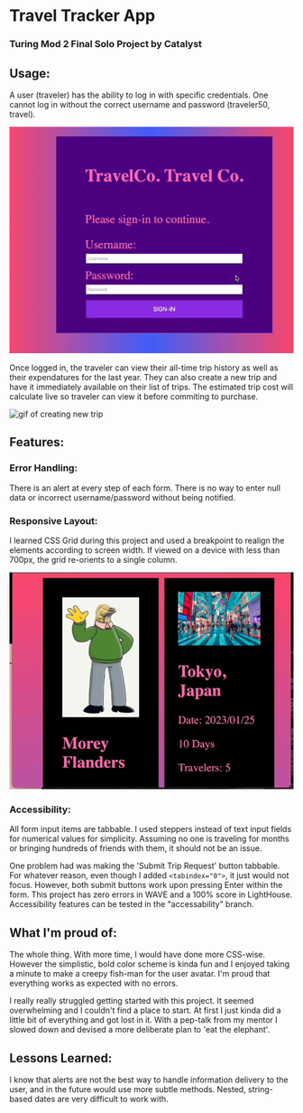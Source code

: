 # Travel Tracker App
### Turing Mod 2 Final Solo Project by Catalyst

## Usage:
A user (traveler) has the ability to log in with specific credentials. One cannot log in without the correct username and password (traveler50, travel).

![login gif](https://github.com/Catalyst4Change/traveltracker/blob/main/TTlogIn.gif)

Once logged in, the traveler can view their all-time trip history as well as their expendatures for the last year. They can also create a new trip and have it immediately available on their list of trips. The estimated trip cost will calculate live so traveler can view it before commiting to purchase.

![gif of creating new trip](https://github.com/Catalyst4Change/traveltracker/blob/main/TTnewTrip.gif)

## Features:
### Error Handling:
There is an alert at every step of each form. There is no way to enter null data or incorrect username/password without being notified.
### Responsive Layout:
I learned CSS Grid during this project and used a breakpoint to realign the elements according to screen width. If viewed on a device with less than 700px, the grid re-orients to a single column.

![gif of a two-column page collapsing into one column](https://github.com/Catalyst4Change/traveltracker/blob/main/TTresponsiveness.gif)

### Accessibility:
All form input items are tabbable. I used steppers instead of text input fields for numerical values for simplicity. Assuming no one is traveling for months or bringing hundreds of friends with them, it should not be an issue.

One problem had was making the 'Submit Trip Request' button tabbable. For whatever reason, even though I added `<tabindex="0">`, it just would not focus. However, both submit buttons work upon pressing Enter within the form.
This project has zero errors in WAVE and a 100% score in LightHouse.
Accessibility features can be tested in the "accessability" branch.

## What I'm proud of:
The whole thing. With more time, I would have done more CSS-wise. However the simplistic, bold color scheme is kinda fun and I enjoyed taking a minute to make a creepy fish-man for the user avatar.
I'm proud that everything works as expected with no errors. 

I really really struggled getting started with this project. It seemed overwhelming and I couldn't find a place to start. At first I just kinda did a little bit of everything and got lost in it. With a pep-talk from my mentor I slowed down and devised a more deliberate plan to 'eat the elephant'.

## Lessons Learned:
I know that alerts are not the best way to handle information delivery to the user, and in the future would use more subtle methods.
Nested, string-based dates are very difficult to work with.
